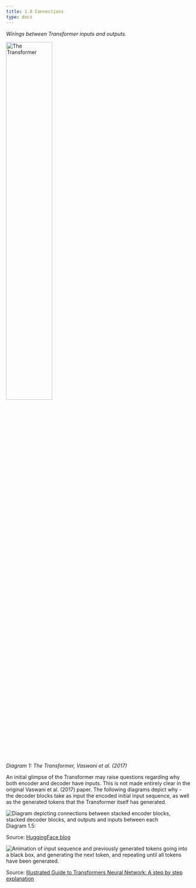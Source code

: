 ```yaml
---
title: 1.8 Connections
type: docs
---
```


*Wirings between Transformer inputs and outputs.*

<img src="/img/transformer-vaswani.png" alt="The Transformer" width="50%"/>

*Diagram 1: The Transformer, Vaswani et al. (2017)*

An initial glimpse of the Transformer may raise questions regarding why both encoder and decoder have inputs. This is not made entirely clear in the original Vaswani et al. (2017) paper. The following diagrams depict why \- the decoder blocks take as input the encoded initial input sequence, as well as the generated tokens that the Transformer itself has generated.

![Diagram depicting connections between stacked encoder blocks, stacked decoder blocks, and outputs and inputs between each](/img/encoder-decoder-connections-1.png)
Diagram 1.5: 

Source: [HuggingFace blog](https://huggingface.co/blog/encoder-decoder)

![Animation of input sequence and previously generated tokens going into a black box, and generating the next token, and repeating until all tokens have been generated.](/img/decoder-gen.gif)

Source: [Illustrated Guide to Transformers Neural Network: A step by step explanation](https://www.youtube.com/watch?v=4Bdc55j80l8)

